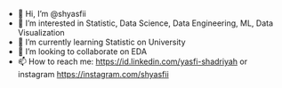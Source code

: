 - 👋 Hi, I’m @shyasfii
- 👀 I’m interested in Statistic, Data Science, Data Engineering, ML, Data Visualization
- 🌱 I’m currently learning Statistic on University
- 💞️ I’m looking to collaborate on EDA
- 📫 How to reach me: https://id.linkedin.com/yasfi-shadriyah
or instagram https://instagram.com/shyasfii

<!---
shyasfii/shyasfii is a ✨ special ✨ repository because its `README.md` (this file) appears on your GitHub profile.
You can click the Preview link to take a look at your changes.
--->
